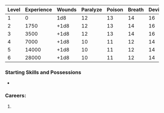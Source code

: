 
| Level | Experience | Wounds | Paralyze | Poison | Breath | Device | Magic |
| ----- | ---------- | ------ | -------- | ------ | ------ | ------ | ----- |
| 1     | 0          | 1d8    | 12       | 13     | 14     | 16     | 15    |
| 2     | 1750       | +1d8   | 12       | 13     | 14     | 16     | 15    |
| 3     | 3500       | +1d8   | 12       | 13     | 14     | 16     | 15    |
| 4     | 7000       | +1d8   | 10       | 11     | 12     | 14     | 13    |
| 5     | 14000      | +1d8   | 10       | 11     | 12     | 14     | 13    |
| 6     | 28000      | +1d8   | 10       | 11     | 12     | 14     | 13    |
### Starting Skills and Possessions
- 
### Careers:
1. 